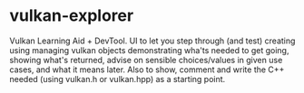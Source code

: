 # vulkan-explorer
Vulkan Learning Aid + DevTool. UI to let you step through (and test) creating using managing vulkan objects demonstrating wha'ts needed to get going, showing what's returned, advise on sensible choices/values in given use cases, and what it means later. Also to show, comment and write the C++ needed (using vulkan.h or vulkan.hpp) as a starting point.
